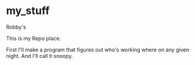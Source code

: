 # my_stuff
Robby's 


This is my Repo place. 

First I'll make a program that figures out who's working where on any given night. And I'll call it snoopy. 